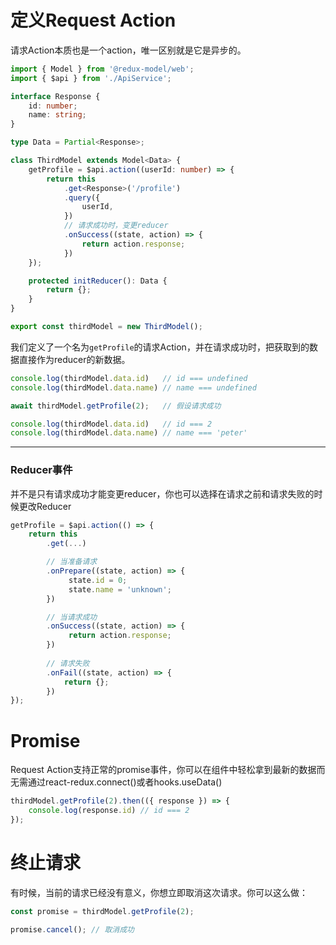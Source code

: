 # 定义Request Action
请求Action本质也是一个action，唯一区别就是它是异步的。

```typescript
import { Model } from '@redux-model/web';
import { $api } from './ApiService';

interface Response {
    id: number;
    name: string;
}

type Data = Partial<Response>;

class ThirdModel extends Model<Data> {
    getProfile = $api.action((userId: number) => {
        return this
            .get<Response>('/profile')
            .query({
                userId,
            })
            // 请求成功时，变更reducer
            .onSuccess((state, action) => {
                return action.response;
            })
    });

    protected initReducer(): Data {
        return {};
    }
}

export const thirdModel = new ThirdModel();
```

我们定义了一个名为`getProfile`的请求Action，并在请求成功时，把获取到的数据直接作为reducer的新数据。

```typescript
console.log(thirdModel.data.id)   // id === undefined
console.log(thirdModel.data.name) // name === undefined

await thirdModel.getProfile(2);   // 假设请求成功

console.log(thirdModel.data.id)   // id === 2
console.log(thirdModel.data.name) // name === 'peter'
```

------

### Reducer事件

并不是只有请求成功才能变更reducer，你也可以选择在请求之前和请求失败的时候更改Reducer

```typescript
getProfile = $api.action(() => {
    return this
        .get(...)

        // 当准备请求
        .onPrepare((state, action) => {
             state.id = 0;
             state.name = 'unknown';
        })

        // 当请求成功
        .onSuccess((state, action) => {
             return action.response;
        })
    
        // 请求失败
        .onFail((state, action) => {
            return {};
        })
});
```

# Promise
Request Action支持正常的promise事件，你可以在组件中轻松拿到最新的数据而无需通过react-redux.connect()或者hooks.useData()

```typescript
thirdModel.getProfile(2).then(({ response }) => {
    console.log(response.id) // id === 2
});
```

# 终止请求
有时候，当前的请求已经没有意义，你想立即取消这次请求。你可以这么做：

```typescript
const promise = thirdModel.getProfile(2);

promise.cancel(); // 取消成功
```
